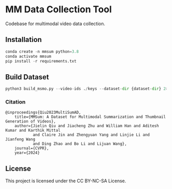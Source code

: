 # MM Data Collection Tool

Codebase for multimodal video data collection. 

## Installation

```python
conda create -n mmsum python=3.8
conda activate mmsum
pip install -r requirements.txt
```

## Build Dataset

```python
python3 build_msmo.py --video-ids ./keys --dataset-dir {dataset-dir} 2>&1 | tee "$HOME/build$(($(ls $HOME | wc -l)-3)).log"
```

### Citation

```
@inproceedings{Qiu2023MultiSumAD,
    title={MMSum: A Dataset for Multimodal Summarization and Thumbnail Generation of Videos},
    author={Jielin Qiu and Jiacheng Zhu and William Han and Aditesh Kumar and Karthik Mittal
            and Claire Jin and Zhengyuan Yang and Linjie Li and Jianfeng Wang
            and Ding Zhao and Bo Li and Lijuan Wang},
    journal={CVPR},
    year={2024}
```

## License

This project is licensed under the CC BY-NC-SA License.
